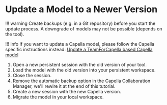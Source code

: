 <!--
 ~ SPDX-FileCopyrightText: Copyright DB InfraGO AG and contributors
 ~ SPDX-License-Identifier: Apache-2.0
 -->

# Update a Model to a Newer Version

<!-- prettier-ignore -->
!!! warning
    Create backups (e.g. in a Git repository) before you start the update process.
    A downgrade of models may not be possible (depends on the tool).

<!-- prettier-ignore -->
!!! info
    If you want to update a Capella model, please follow the Capella specific instructions instead:
    [Update a TeamForCapella based Capella model](../../tools/capella/teamforcapella/update.md)

1. Open a new persistent session with the old version of your tool.
1. Load the model with the old version into your persistent workspace.
1. Close the session.
1. Remove the automatic backup option in the Capella Collaboration Manager,
   we'll rewire it at the end of this tutorial.
1. Create a new session with the new Capella version.
1. Migrate the model in your local workspace.
